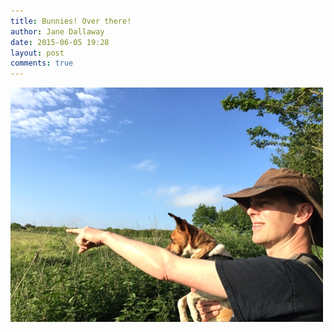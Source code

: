 ```yaml
---
title: Bunnies! Over there!
author: Jane Dallaway
date: 2015-06-05 19:28
layout: post
comments: true
---
```


<div><a href="/media/tp_IMG_1560.JPG"><img src="/media/tp_thumb_IMG_1560.JPG" width="500" height="375"/></a></div>



  




      